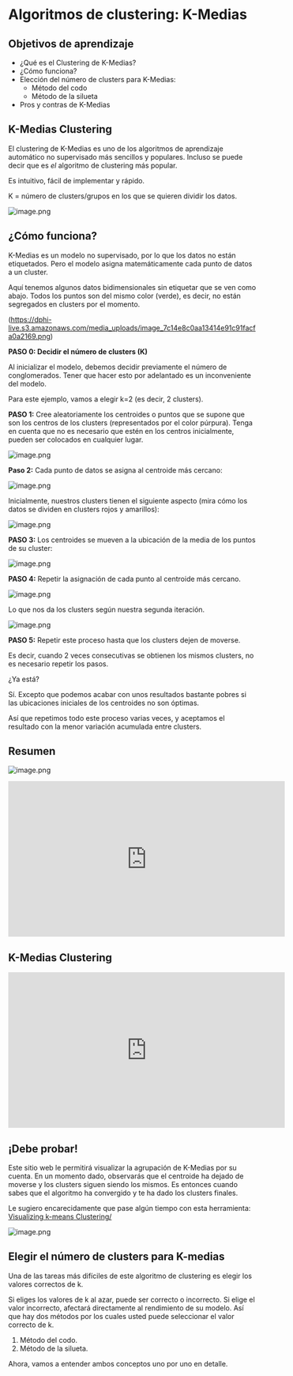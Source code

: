 # Algoritmos de clustering: K-Medias

## Objetivos de aprendizaje

* ¿Qué es el Clustering de K-Medias?
* ¿Cómo funciona?
* Elección del número de clusters para K-Medias:
  * Método del codo
  * Método de la silueta
* Pros y contras de K-Medias



## K-Medias Clustering

El clustering de K-Medias es uno de los algoritmos de aprendizaje automático no supervisado más sencillos y populares. Incluso se puede decir que es _el_ algoritmo de clustering más popular.

Es intuitivo, fácil de implementar y rápido.

K = número de clusters/grupos en los que se quieren dividir los datos.




![image.png](https://dphi-live.s3.amazonaws.com/media_uploads/image_5d627b3744404f83a4980a968370929c.png)




## ¿Cómo funciona?

K-Medias es un modelo no supervisado, por lo que los datos no están etiquetados. Pero el modelo asigna matemáticamente cada punto de datos a un cluster.

Aquí tenemos algunos datos bidimensionales sin etiquetar que se ven como abajo. Todos los puntos son del mismo color (verde), es decir, no están segregados en clusters por el momento.



(https://dphi-live.s3.amazonaws.com/media_uploads/image_7c14e8c0aa13414e91c91facfa0a2169.png)



**PASO 0: Decidir el número de clusters (K)**

Al inicializar el modelo, debemos decidir previamente el número de conglomerados. Tener que hacer esto por adelantado es un inconveniente del modelo.

Para este ejemplo, vamos a elegir k=2 (es decir, 2 clusters).

**PASO 1:** Cree aleatoriamente los centroides o puntos que se supone que son los centros de los clusters (representados por el color púrpura). Tenga en cuenta que no es necesario que estén en los centros inicialmente, pueden ser colocados en cualquier lugar.



![image.png](https://dphi-live.s3.amazonaws.com/media_uploads/image_04a522026b0d48fb84898eb9374f0c80.png)



**Paso 2:** Cada punto de datos se asigna al centroide más cercano:





![image.png](https://dphi-live.s3.amazonaws.com/media_uploads/image_2d3cb58dfccf4b97be06bb07ac1cded9.png)




Inicialmente, nuestros clusters tienen el siguiente aspecto (mira cómo los datos se dividen en clusters rojos y amarillos):





![image.png](https://dphi-live.s3.amazonaws.com/media_uploads/image_7ad31e408a6743e980d1ac1473618c32.png)





**PASO 3:** Los centroides se mueven a la ubicación de la media de los puntos de su cluster:




![image.png](https://dphi-live.s3.amazonaws.com/media_uploads/image_ff63f02a97b14657b9431ee1e31ec899.png)




**PASO 4:** Repetir la asignación de cada punto al centroide más cercano.




![image.png](https://dphi-live.s3.amazonaws.com/media_uploads/image_e52ca48df4084fd6b7f23fce3251b4d8.png)




Lo que nos da los clusters según nuestra segunda iteración.





![image.png](https://dphi-live.s3.amazonaws.com/media_uploads/image_496388f4c15e4e1babc12401cdc26f40.png)





**PASO 5:** Repetir este proceso hasta que los clusters dejen de moverse.

Es decir, cuando 2 veces consecutivas se obtienen los mismos clusters, no es necesario repetir los pasos.

¿Ya está?

Sí. Excepto que podemos acabar con unos resultados bastante pobres si las ubicaciones iniciales de los centroides no son óptimas.

Así que repetimos todo este proceso varias veces, y aceptamos el resultado con la menor variación acumulada entre clusters.

## Resumen



![image.png](https://dphi-live.s3.amazonaws.com/media_uploads/image_b6ed76aace934b0485b9614f5c6a54d9.png)









<iframe width="560" height="315" src="https://www.youtube.com/embed/IJt62uaZR-M" title="YouTube video player" frameborder="0" allow="accelerometer; autoplay; clipboard-write; encrypted-media; gyroscope; picture-in-picture" allowfullscreen></iframe>










## K-Medias Clustering






<iframe width="560" height="315" src="https://www.youtube.com/embed/EItlUEPCIzM" title="YouTube video player" frameborder="0" allow="accelerometer; autoplay; clipboard-write; encrypted-media; gyroscope; picture-in-picture" allowfullscreen></iframe>










## ¡Debe probar!

Este sitio web le permitirá visualizar la agrupación de K-Medias por su cuenta. En un momento dado, observarás que el centroide ha dejado de moverse y los clusters siguen siendo los mismos. Es entonces cuando sabes que el algoritmo ha convergido y te ha dado los clusters finales.

Le sugiero encarecidamente que pase algún tiempo con esta herramienta: [Visualizing k-means Clustering/](https://www.naftaliharris.com/blog/visualizing-k-means-clustering/)





![image.png](https://dphi-live.s3.amazonaws.com/media_uploads/image_0bea076aeb984af2b0d20b6bd7866f3a.png)







## Elegir el número de clusters para K-medias

Una de las tareas más difíciles de este algoritmo de clustering es elegir los valores correctos de k.

Si eliges los valores de k al azar, puede ser correcto o incorrecto. Si elige el valor incorrecto, afectará directamente al rendimiento de su modelo. Así que hay dos métodos por los cuales usted puede seleccionar el valor correcto de k.

1. Método del codo.
2. Método de la silueta.

Ahora, vamos a entender ambos conceptos uno por uno en detalle.